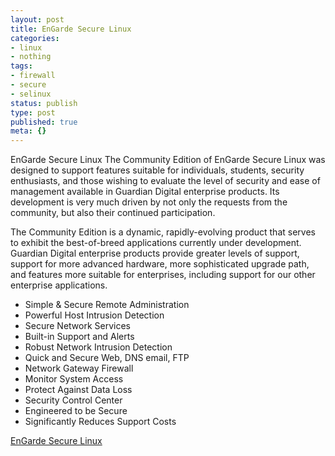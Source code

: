```yaml
---
layout: post
title: EnGarde Secure Linux
categories:
- linux
- nothing
tags:
- firewall
- secure
- selinux
status: publish
type: post
published: true
meta: {}
---
```

EnGarde Secure Linux The Community Edition of EnGarde Secure Linux was designed to support features suitable for individuals, students, security enthusiasts, and those wishing to evaluate the level of security and ease of management available in Guardian Digital enterprise products. Its development is very much driven by not only the requests from the community, but also their continued participation.

The Community Edition is a dynamic, rapidly-evolving product that serves to exhibit the best-of-breed applications currently under development. Guardian Digital enterprise products provide greater levels of support, support for more advanced hardware, more sophisticated upgrade path, and features more suitable for enterprises, including support for our other enterprise applications.

- Simple & Secure Remote Administration 
- Powerful Host Intrusion Detection 
- Secure Network Services 
- Built-in Support and Alerts 
- Robust Network Intrusion Detection 
- Quick and Secure Web, DNS email, FTP 
- Network Gateway Firewall 
- Monitor System Access 
- Protect Against Data Loss 
- Security Control Center 
- Engineered to be Secure 
- Significantly Reduces Support Costs

[EnGarde Secure Linux](http://www.engardelinux.org)

